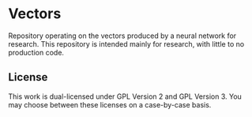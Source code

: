 # Vectors
Repository operating on the vectors produced by a neural network for research. This repository is intended mainly for research, with little to no production code.

## License
This work is dual-licensed under GPL Version 2 and GPL Version 3. You may choose between these licenses on a case-by-case basis.


